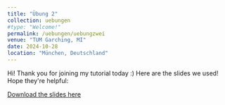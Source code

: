 ```yaml
---
title: "Übung 2"
collection: uebungen
#type: "Welcome!"
permalink: /uebungen/uebungzwei
venue: "TUM Garching, MI"
date: 2024-10-28
location: "München, Deutschland"
---
```


Hi! Thank you for joining my tutorial today :) Here are the slides we used! Hope they're helpful:

[Download the slides here](http://berrakkilic.github.io/files/Tutorium2.pdf)
